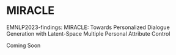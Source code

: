 # MIRACLE
EMNLP2023-findings: MIRACLE: Towards Personalized Dialogue Generation with Latent-Space Multiple Personal Attribute Control


Coming Soon
